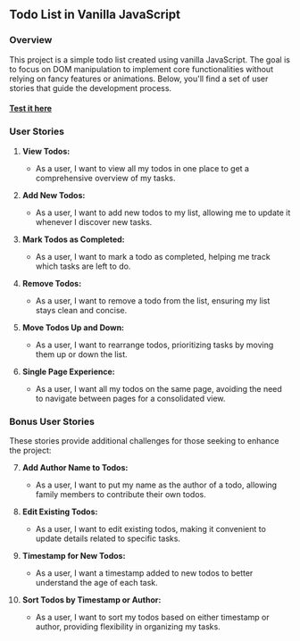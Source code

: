 ## Todo List in Vanilla JavaScript

### Overview

This project is a simple todo list created using vanilla JavaScript. The goal is to focus on DOM manipulation to implement core functionalities without relying on fancy features or animations. Below, you'll find a set of user stories that guide the development process.
#### [Test it here](https://sockulags.github.io/Lexicon_JS_Todo-list/)

### User Stories

1. **View Todos:**
   - As a user, I want to view all my todos in one place to get a comprehensive overview of my tasks.

2. **Add New Todos:**
   - As a user, I want to add new todos to my list, allowing me to update it whenever I discover new tasks.

3. **Mark Todos as Completed:**
   - As a user, I want to mark a todo as completed, helping me track which tasks are left to do.

4. **Remove Todos:**
   - As a user, I want to remove a todo from the list, ensuring my list stays clean and concise.

5. **Move Todos Up and Down:**
   - As a user, I want to rearrange todos, prioritizing tasks by moving them up or down the list.

6. **Single Page Experience:**
   - As a user, I want all my todos on the same page, avoiding the need to navigate between pages for a consolidated view.

### Bonus User Stories

These stories provide additional challenges for those seeking to enhance the project:

7. **Add Author Name to Todos:**
   - As a user, I want to put my name as the author of a todo, allowing family members to contribute their own todos.

8. **Edit Existing Todos:**
   - As a user, I want to edit existing todos, making it convenient to update details related to specific tasks.

9. **Timestamp for New Todos:**
   - As a user, I want a timestamp added to new todos to better understand the age of each task.

10. **Sort Todos by Timestamp or Author:**
    - As a user, I want to sort my todos based on either timestamp or author, providing flexibility in organizing my tasks.
